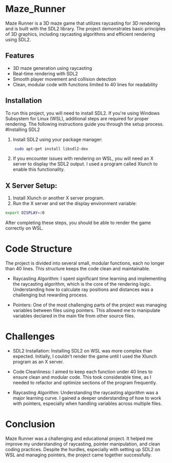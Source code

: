 # Maze_Runner
Maze Runner is a 3D maze game that utilizes raycasting for 3D rendering and is built with the SDL2 library.
The project demonstrates basic principles of 3D graphics, including raycasting algorithms and efficient rendering using SDL2.

## Features
* 3D maze generation using raycasting
* Real-time rendering with SDL2
* Smooth player movement and collision detection
* Clean, modular code with functions limited to 40 lines for readability

## Installation
To run this project, you will need to install SDL2. If you're using Windows Subsystem for Linux (WSL), additional steps are required for proper rendering. The following instructions guide you through the setup process.
#Installing SDL2
1. Install SDL2 using your package manager:
```bash
    sudo apt-get install libsdl2-dev
```
2. If you encounter issues with rendering on WSL, you will need an X server to display the SDL2 output. I used a program called Xlunch to enable this functionality.
## X Server Setup:
1. Install Xlunch or another X server program.
2. Run the X server and set the display environment variable:
```bash
export DISPLAY=:0
```
After completing these steps, you should be able to render the game correctly on WSL.

# Code Structure
The project is divided into several small, modular functions, each no longer than 40 lines. This structure keeps the code clean and maintainable.

* Raycasting Algorithm: I spent significant time learning and implementing the raycasting algorithm, which is the core of the rendering logic.
Understanding how to calculate ray positions and distances was a challenging but rewarding process.

* Pointers: One of the most challenging parts of the project was managing variables between files using pointers. This allowed me to manipulate variables declared in the main file from other source files.

# Challenges
* SDL2 Installation: Installing SDL2 on WSL was more complex than expected. Initially, I couldn't render the game until I used the Xlunch program as an X server.

* Code Cleanliness: I aimed to keep each function under 40 lines to ensure clean and modular code. This took considerable time, as I needed to refactor and optimize sections of the program frequently.

* Raycasting Algorithm: Understanding the raycasting algorithm was a major learning curve. I gained a deeper understanding of how to work with pointers, especially when handling variables across multiple files.

# Conclusion
Maze Runner was a challenging and educational project. It helped me improve my understanding of raycasting, pointer manipulation, and clean coding practices. Despite the hurdles, especially with setting up SDL2 on WSL and managing pointers, the project came together successfully.


